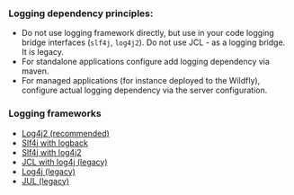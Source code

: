 ### Logging dependency principles:

- Do not use logging framework directly,
  but use in your code logging bridge interfaces
  (`slf4j`, `log4j2`).
  Do not use JCL - as a logging bridge. It is legacy.
- For standalone applications configure add logging dependency via maven.
- For managed applications (for instance deployed to the Wildfly), 
  configure actual logging dependency via the server configuration.

### Logging frameworks

- [Log4j2 (recommended)](log4j2/README.md)
- [Slf4j with logback](slf4j_logback/README.md)
- [Slf4j with log4j2](slf4j_log4j2/README.md)
- [JCL with log4j (legacy)](jcl_log4j/README.md)
- [Log4j (legacy)](log4j/README.md)
- [JUL (legacy)](jul/README.md)


